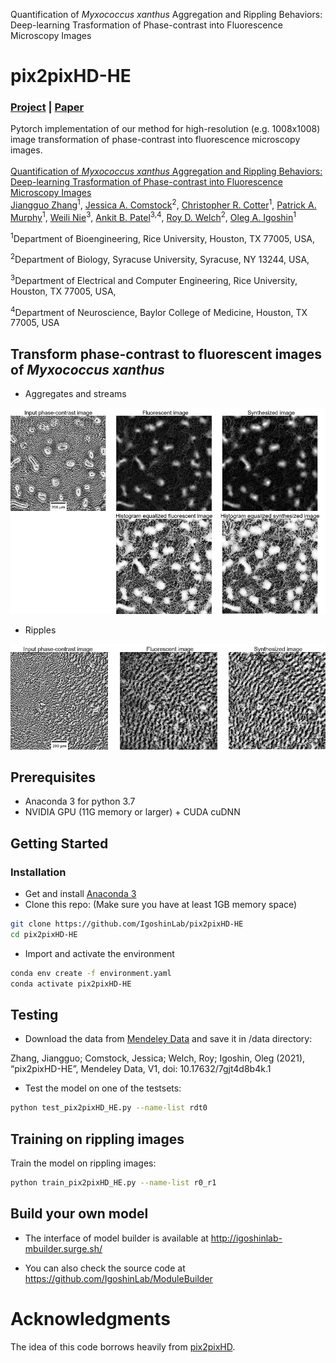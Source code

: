 Quantification of *Myxococcus xanthus* Aggregation and Rippling Behaviors: Deep-learning Trasformation of Phase-contrast into Fluorescence Microscopy Images

# pix2pixHD-HE
### [Project](https://github.com/IgoshinLab/pix2pixHD-HE/) | [Paper]() <br>
Pytorch implementation of our method for high-resolution (e.g. 1008x1008) image transformation of phase-contrast into fluorescence microscopy images. <br><br>
[Quantification of *Myxococcus xanthus* Aggregation and Rippling Behaviors: Deep-learning Trasformation of Phase-contrast into Fluorescence Microscopy Images](https://github.com/IgoshinLab/pix2pixHD-HE/)  
 [Jiangguo Zhang](https://JiangguoZhang.github.io/)<sup>1</sup>, [Jessica A. Comstock](https://thecollege.syr.edu/people/graduate-students/comstock-jessica/)<sup>2</sup>, [Christopher R. Cotter](https://shimkets.uga.edu/who/cotter)<sup>1</sup>, [Patrick A. Murphy](https://igoshin.rice.edu/people.html)<sup>1</sup>, [Weili Nie](https://weilinie.github.io/)<sup>3</sup>, [Ankit B. Patel](https://ankitlab.co/)<sup>3,4</sup>, [Roy D. Welch](http://www.welchlab.net/)<sup>2</sup>, [Oleg A. Igoshin](https://igoshin.rice.edu/index.html)<sup>1</sup> 

 <sup>1</sup>Department of Bioengineering, Rice University, Houston, TX 77005, USA,
 
 <sup>2</sup>Department of Biology, Syracuse University, Syracuse, NY 13244, USA,
 
 <sup>3</sup>Department of Electrical and Computer Engineering, Rice University, Houston, TX 77005, USA,
 
 <sup>4</sup>Department of Neuroscience, Baylor College of Medicine, Houston, TX 77005, USA

## Transform phase-contrast to fluorescent images of *Myxococcus xanthus*
- Aggregates and streams
<p align='left'>
  <img title="aggregates and streams" src='imgs/img1.png' width='800'/>
</p>

- Ripples
<p align='left'>
  <img title="ripples" src='imgs/img2.png' width='780'/>
</p>

## Prerequisites
- Anaconda 3 for python 3.7
- NVIDIA GPU (11G memory or larger) + CUDA cuDNN

## Getting Started
### Installation
- Get and install [Anaconda 3](https://www.anaconda.com/products/individual)
- Clone this repo: (Make sure you have at least 1GB memory space)
```bash
git clone https://github.com/IgoshinLab/pix2pixHD-HE
cd pix2pixHD-HE
```
- Import and activate the environment
```bash
conda env create -f environment.yaml
conda activate pix2pixHD-HE
```
## Testing
  - Download the data from [Mendeley Data](https://data.mendeley.com/datasets/7gjt4d8b4k/1) and save it in /data directory: 

  Zhang, Jiangguo; Comstock, Jessica; Welch, Roy; Igoshin, Oleg (2021), “pix2pixHD-HE”, Mendeley Data, V1, doi: 10.17632/7gjt4d8b4k.1
  
  - Test the model on one of the testsets:

```bash
python test_pix2pixHD_HE.py --name-list rdt0
```

## Training on rippling images
 Train the model on rippling images:
```bash
python train_pix2pixHD_HE.py --name-list r0_r1
```

## Build your own model
- The interface of model builder is available at http://igoshinlab-mbuilder.surge.sh/

- You can also check the source code at https://github.com/IgoshinLab/ModuleBuilder

# Acknowledgments
The idea of this code borrows heavily from [pix2pixHD](https://github.com/NVIDIA/pix2pixHD/).




